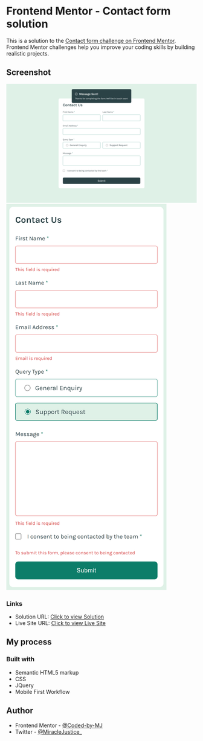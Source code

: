 # Frontend Mentor - Contact form solution

This is a solution to the [Contact form challenge on Frontend Mentor](https://www.frontendmentor.io/challenges/contact-form--G-hYlqKJj). Frontend Mentor challenges help you improve your coding skills by building realistic projects. 



## Screenshot
![Desktop view](images/Desktop.png)
![Mobile view](images/mobile.png)






### Links

- Solution URL: [Click to view Solution](https://www.frontendmentor.io/solutions/contact-form-validation-using-jquery--ig42RHSZf)
- Live Site URL: [Click to view Live Site](https://coded-by-mj.github.io/Front-end-Mentor-Challenge11/)



## My process

### Built with
- Semantic HTML5 markup
- CSS
- JQuery
- Mobile First Workflow



## Author


- Frontend Mentor - [@Coded-by-MJ](https://www.frontendmentor.io/profile/Coded-by-MJ)
- Twitter - [@MiracleJustice_](https://twitter.com/miraclejustice_)
